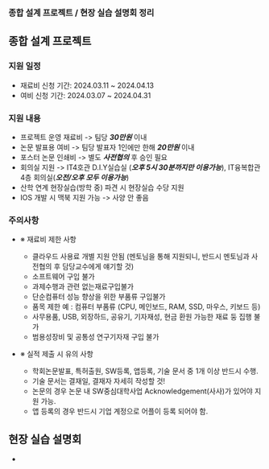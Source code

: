 ### 종합 설계 프로젝트 / 현장 실습 설명회 정리
## 종합 설계 프로젝트
   
### 지원 일정
     
  - 재료비 신청 기간: 2024.03.11 ~ 2024.04.13
  - 여비 신청 기간: 2024.03.07 ~ 2024.04.31
    
### 지원 내용
     
  - 프로젝트 운영 재료비 -> 팀당 ***30만원*** 이내
  - 논문 발표용 여비 ->  팀당 발표자 1인에만 한해 ***20만원*** 이내  
  - 포스터 논문 인쇄비 -> 별도 ***사전협의*** 후 승인 필요
  - 회의실 지원 -> IT4호관 D.I.Y실습실 (***오후 5시 30분까지만 이용가능***), IT융복합관 4층 회의실(***오전/오후 모두 이용가능***)
  - 산학 연계 현장실습(방학 중) 파견 시 현장실습 수당 지원
  - IOS 개발 시 맥북 지원 가능 -> 사양 안 좋음
   
    
### 주의사항

  - ※ 재료비 제한 사항
    
    + 클라우드 사용료 개별 지원 안됨 (멘토님을 통해 지원되니, 반드시 멘토님과 사전협의 후 담당교수에게 얘기할 것)
    + 소프트웨어 구입 불가
    + 과제수행과 관련 없는재료구입불가
    + 단순컴퓨터 성능 향상을 위한 부품류 구입불가
    + 품목 제한 예 : 컴퓨터 부품류 (CPU, 메인보드, RAM, SSD, 마우스, 키보드 등)
    + 사무용품, USB, 외장하드, 공유기, 기자재성, 현금 환원 가능한 재료 둥 집행 불가
    + 범용성장비 및 공통성 연구기자재 구입 불가
      
  - ※ 실적 제출 시 유의 사항
    
    + 학회논문발표, 특허출원, SW등록, 앱등록, 기술 문서 중 1개 이상 반드시 수행.
    + 기술 문서는 결재일, 결재자 자세히 작성할 것!
    + 논문의 경우 논문 내 SW중심대학사업 Acknowledgement(사사)가 있어야 지원 가능.
    + 앱 등록의 경우 반드시 기업 계정으로 어플이 등록 되어야 함.
      
## 현장 실습 설명회
 
 - 

